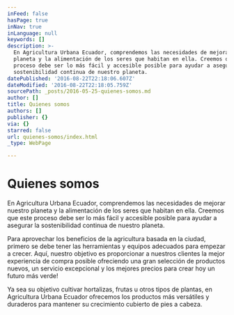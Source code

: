 ```yaml
---
inFeed: false
hasPage: true
inNav: true
inLanguage: null
keywords: []
description: >-
  En Agricultura Urbana Ecuador, comprendemos las necesidades de mejorar nuestro
  planeta y la alimentación de los seres que habitan en ella. Creemos que este
  proceso debe ser lo más fácil y accesible posible para ayudar a asegurar la
  sostenibilidad continua de nuestro planeta.
datePublished: '2016-08-22T22:18:06.607Z'
dateModified: '2016-08-22T22:18:05.759Z'
sourcePath: _posts/2016-05-25-quienes-somos.md
author: []
title: Quienes somos
authors: []
publisher: {}
via: {}
starred: false
url: quienes-somos/index.html
_type: WebPage

---
```

# Quienes somos

En Agricultura Urbana Ecuador, comprendemos las necesidades de mejorar nuestro planeta y la alimentación de los seres que habitan en ella. Creemos que este proceso debe ser lo más fácil y accesible posible para ayudar a asegurar la sostenibilidad continua de nuestro planeta.

Para aprovechar los beneficios de la agricultura basada en la ciudad, primero se debe tener las herramientas y equipos adecuados para empezar a crecer. Aquí, nuestro objetivo es proporcionar a nuestros clientes la mejor experiencia de compra posible ofreciendo una gran selección de productos nuevos, un servicio excepcional y los mejores precios para crear hoy un futuro más verde!

Ya sea su objetivo cultivar hortalizas, frutas u otros tipos de plantas, en Agricultura Urbana Ecuador ofrecemos los productos más versátiles y duraderos para mantener su crecimiento cubierto de pies a cabeza.